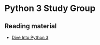 # Python 3 Study Group

## Reading material

- [Dive Into Python 3](https://diveintopython3.problemsolving.io/)
